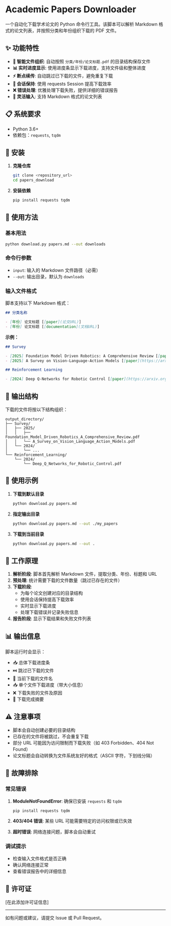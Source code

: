 # Academic Papers Downloader

一个自动化下载学术论文的 Python 命令行工具。该脚本可以解析 Markdown 格式的论文列表，并按照分类和年份组织下载的 PDF 文件。

## ✨ 功能特性

- **📁 智能文件组织**: 自动按照 `分类/年份/论文标题.pdf` 的目录结构保存文件
- **📊 实时进度显示**: 使用进度条显示下载进度，支持文件级和整体进度
- **⚡ 断点续传**: 自动跳过已下载的文件，避免重复下载
- **🔄 会话保持**: 使用 requests Session 提高下载效率
- **❌ 错误处理**: 优雅处理下载失败，提供详细的错误报告
- **🎯 灵活输入**: 支持 Markdown 格式的论文列表

## 📋 系统要求

- Python 3.6+
- 依赖包：`requests`, `tqdm`

## 🚀 安装

1. **克隆仓库**
   ```bash
   git clone <repository_url>
   cd papers_download
   ```

2. **安装依赖**
   ```bash
   pip install requests tqdm
   ```

## 📖 使用方法

### 基本用法

```bash
python download.py papers.md --out downloads
```

### 命令行参数

- `input`: 输入的 Markdown 文件路径（必需）
- `--out`: 输出目录，默认为 `downloads`

### 输入文件格式

脚本支持以下 Markdown 格式：

```markdown
## 分类名称

- [年份] 论文标题 [[paper](论文URL)]
- [年份] 论文标题 [[documentation](文档URL)]
```

**示例：**

```markdown
## Survey

- [2025] Foundation Model Driven Robotics: A Comprehensive Review [[paper](https://arxiv.org/pdf/2507.10087)]
- [2025] A Survey on Vision-Language-Action Models [[paper](https://arxiv.org/pdf/2507.01925)]

## Reinforcement Learning

- [2024] Deep Q-Networks for Robotic Control [[paper](https://arxiv.org/pdf/example.pdf)]
```

## 📂 输出结构

下载的文件将按以下结构组织：

```
output_directory/
├── Survey/
│   ├── 2025/
│   │   ├── Foundation_Model_Driven_Robotics_A_Comprehensive_Review.pdf
│   │   └── A_Survey_on_Vision_Language_Action_Models.pdf
│   └── 2024/
│       └── ...
└── Reinforcement_Learning/
    └── 2024/
        └── Deep_Q_Networks_for_Robotic_Control.pdf
```

## 🎯 使用示例

1. **下载到默认目录**
   ```bash
   python download.py papers.md
   ```

2. **指定输出目录**
   ```bash
   python download.py papers.md --out ./my_papers
   ```

3. **下载到当前目录**
   ```bash
   python download.py papers.md --out .
   ```

## 🔧 工作原理

1. **解析阶段**: 脚本首先解析 Markdown 文件，提取分类、年份、标题和 URL
2. **预处理**: 统计需要下载的文件数量（跳过已存在的文件）
3. **下载阶段**: 
   - 为每个论文创建对应的目录结构
   - 使用会话保持提高下载效率
   - 实时显示下载进度
   - 处理下载错误并记录失败信息
4. **报告阶段**: 显示下载结果和失败文件列表

## 📊 输出信息

脚本运行时会显示：

- 📥 总体下载进度条
- ⏭️ 跳过已下载的文件
- 📄 当前下载的文件名
- 📥 单个文件下载进度（带大小信息）
- ❌ 下载失败的文件及原因
- 🎉 下载完成摘要

## ⚠️ 注意事项

- 脚本会自动创建必要的目录结构
- 已存在的文件将被跳过，不会重复下载
- 部分 URL 可能因为访问限制而下载失败（如 403 Forbidden、404 Not Found）
- 论文标题会自动转换为文件系统友好的格式（ASCII 字符，下划线分隔）

## 🐛 故障排除

### 常见错误

1. **ModuleNotFoundError**: 确保已安装 `requests` 和 `tqdm`
   ```bash
   pip install requests tqdm
   ```

2. **403/404 错误**: 某些 URL 可能需要特定的访问权限或已失效
3. **超时错误**: 网络连接问题，脚本会自动重试

### 调试提示

- 检查输入文件格式是否正确
- 确认网络连接正常
- 查看错误报告中的详细信息

## 📄 许可证

[在此添加许可证信息]

---

如有问题或建议，请提交 Issue 或 Pull Request。
